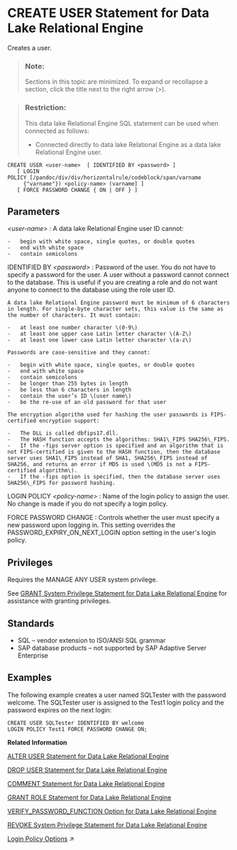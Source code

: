 <!-- loioa619a5f184f210158155ea1a4fe03da8 -->

# CREATE USER Statement for Data Lake Relational Engine

Creates a user.



> ### Note:  
> Sections in this topic are minimized. To expand or recollapse a section, click the title next to the right arrow \(*\>*\).



> ### Restriction:  
> This data lake Relational Engine SQL statement can be used when connected as follows:
> 
> -   Connected directly to data lake Relational Engine as a data lake Relational Engine user.



```
CREATE USER <user-name>  [ IDENTIFIED BY <password> ]
   [ LOGIN POLICY [/pandoc/div/div/horizontalrule/codeblock/span/varname
     {"varname"}) <policy-name> (varname] ]
   [ FORCE PASSWORD CHANGE { ON | OFF } ]
```



<a name="loioa619a5f184f210158155ea1a4fe03da8__create_user_parameters1"/>

## Parameters

 *<user-name\>*
 :   A data lake Relational Engine user ID cannot:

    -   begin with white space, single quotes, or double quotes
    -   end with white space
    -   contain semicolons

  IDENTIFIED BY *<password\>*
 :   Password of the user. You do not have to specify a password for the user. A user without a password cannot connect to the database. This is useful if you are creating a role and do not want anyone to connect to the database using the role user ID.

    A data lake Relational Engine password must be minimum of 6 characters in length. For single-byte character sets, this value is the same as the number of characters. It must contain:

    -   at least one number character \(0-9\)
    -   at least one upper case Latin letter character \(A-Z\)
    -   at least one lower case Latin letter character \(a-z\)

    Passwords are case-sensitive and they cannot:

    -   begin with white space, single quotes, or double quotes
    -   end with white space
    -   contain semicolons
    -   be longer than 255 bytes in length
    -   be less than 6 characters in length
    -   contain the user’s ID \(user name\)
    -   be the re-use of an old password for that user

    The encryption algorithm used for hashing the user passwords is FIPS-certified encryption support:

    -   The DLL is called dbfips17.dll.
    -   The HASH function accepts the algorithms: SHA1\_FIPS SHA256\_FIPS.
    -   If the -fips server option is specified and an algorithm that is not FIPS-certified is given to the HASH function, then the database server uses SHA1\_FIPS instead of SHA1, SHA256\_FIPS instead of SHA256, and returns an error if MD5 is used \(MD5 is not a FIPS-certified algorithm\).
    -   If the -fips option is specified, then the database server uses SHA256\_FIPS for password hashing.

  LOGIN POLICY *<policy-name\>*
 :   Name of the login policy to assign the user. No change is made if you do not specify a login policy.

  FORCE PASSWORD CHANGE
 :   Controls whether the user must specify a new password upon logging in. This setting overrides the PASSWORD\_EXPIRY\_ON\_NEXT\_LOGIN option setting in the user's login policy.

 

<a name="loioa619a5f184f210158155ea1a4fe03da8__IQ_Permissions"/>

## Privileges

Requires the MANAGE ANY USER system privilege.

See [GRANT System Privilege Statement for Data Lake Relational Engine](grant-system-privilege-statement-for-data-lake-relational-engine-a3dfcb0.md) for assistance with granting privileges.



<a name="loioa619a5f184f210158155ea1a4fe03da8__create_user_standards1"/>

## Standards

-   SQL – vendor extension to ISO/ANSI SQL grammar
-   SAP database products – not supported by SAP Adaptive Server Enterprise



<a name="loioa619a5f184f210158155ea1a4fe03da8__create_user_examples1"/>

## Examples

The following example creates a user named SQLTester with the password welcome. The SQLTester user is assigned to the Test1 login policy and the password expires on the next login:

```
CREATE USER SQLTester IDENTIFIED BY welcome
LOGIN POLICY Test1 FORCE PASSWORD CHANGE ON;
```

**Related Information**  


[ALTER USER Statement for Data Lake Relational Engine](alter-user-statement-for-data-lake-relational-engine-a6139f4.md "Changes user settings.")

[DROP USER Statement for Data Lake Relational Engine](drop-user-statement-for-data-lake-relational-engine-a61d9fe.md "Removes a user.")

[COMMENT Statement for Data Lake Relational Engine](comment-statement-for-data-lake-relational-engine-a615ad2.md "Stores a comment, in the system tables, about a database object.")

[GRANT ROLE Statement for Data Lake Relational Engine](grant-role-statement-for-data-lake-relational-engine-a3e379c.md "Grants roles to users or other roles, with or without administrative rights.")

[VERIFY\_PASSWORD\_FUNCTION Option for Data Lake Relational Engine](../090-database-options/verify-password-function-option-for-data-lake-relational-engine-a6672af.md "Specifies a user-supplied authentication function that can be used to implement password rules.")

[REVOKE System Privilege Statement for Data Lake Relational Engine](revoke-system-privilege-statement-for-data-lake-relational-engine-a3eadda.md "Removes specific system privileges from specific users and the right to administer the privilege.")

[Login Policy Options](https://help.sap.com/viewer/745778e524f74bb4af87460cca5e62c4/2023_1_QRC/en-US/a43f448484f21015924f9951e9b77e32.html "Available options for CUSTOMER_ROOT and user-defined login policies.") :arrow_upper_right:

